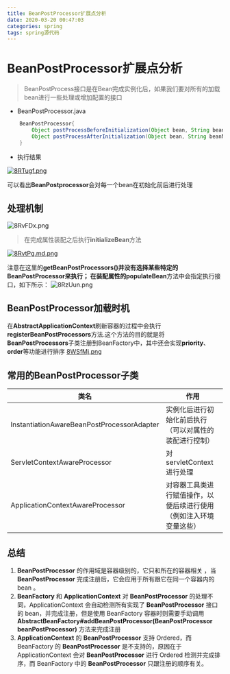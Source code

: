 ```yaml
---
title: BeanPostProcessor扩展点分析
date: 2020-03-20 00:47:03
categories: spring
tags: spring源代码
---
```


# BeanPostProcessor扩展点分析

> BeanPostProcess接口是在Bean完成实例化后，如果我们要对所有的加载bean进行一些处理或增加配置的接口

- BeanPostProcessor.java

```java
    BeanPostProcessor{
        Object postProcessBeforeInitialization(Object bean, String beanName) throws BeansException;
        Object postProcessAfterInitialization(Object bean, String beanName) throws BeansException
    }
```

- 执行结果

[![8RTugf.png](https://s1.ax1x.com/2020/03/21/8RTugf.png)](https://imgchr.com/i/8RTugf)

可以看出**BeanPostprocessor**会对每一个bean在初始化前后进行处理


## 处理机制

![8RvFDx.png](https://s1.ax1x.com/2020/03/21/8RvFDx.png)

> 在完成属性装配之后执行**initializeBean**方法

[![8RvtPg.md.png](https://s1.ax1x.com/2020/03/21/8RvtPg.md.png)](https://imgchr.com/i/8RvtPg)

注意在这里的**getBeanPostProcessors()**并没有选择某些特定的BeanPostProcessor来执行；
在装配属性的**populateBean**方法中会指定执行接口，如下所示：
![8RzUun.png](https://s1.ax1x.com/2020/03/21/8RzUun.png)

## BeanPostProcessor加载时机

在**AbstractApplicationContext**刷新容器的过程中会执行**registerBeanPostProcessors**方法.这个方法的目的就是将**BeanPostProcessors**子类注册到BeanFactory中，其中还会实现**priority**、**order**等功能进行排序
[8WSfMj.png](https://s1.ax1x.com/2020/03/21/8WSfMj.png)

## 常用的BeanPostProcessor子类

类名|作用
--|--
InstantiationAwareBeanPostProcessorAdapter|实例化后进行初始化前后执行（可以对属性的装配进行控制）
ServletContextAwareProcessor|对servletContext进行处理
ApplicationContextAwareProcessor|对容器工具类进行赋值操作，以便后续进行使用（例如注入环境变量这些）


## 总结
1. **BeanPostProcessor** 的作用域是容器级别的，它只和所在的容器相关 ，当 **BeanPostProcessor** 完成注册后，它会应用于所有跟它在同一个容器内的 bean 。
2. **BeanFactory** 和 **ApplicationContext** 对 **BeanPostProcessor** 的处理不同，ApplicationContext 会自动检测所有实现了 **BeanPostProcessor** 接口的 bean，并完成注册，但是使用 BeanFactory 容器时则需要手动调用 **AbstractBeanFactory#addBeanPostProcessor(BeanPostProcessor beanPostProcessor)** 方法来完成注册
3. **ApplicationContext** 的 **BeanPostProcessor** 支持 Ordered，而 BeanFactory 的 **BeanPostProcessor** 是不支持的，原因在于ApplicationContext 会对 **BeanPostProcessor** 进行 Ordered 检测并完成排序，而 BeanFactory 中的 **BeanPostProcessor** 只跟注册的顺序有关。



